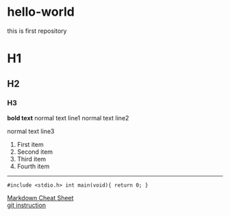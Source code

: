 # hello-world
this is first repository

# H1
## H2
### H3

**bold text** 
normal text line1
normal text line2

normal text line3

1. First item
2. Second item
3. Third item
4. Fourth item

---

`#include <stdio.h>
int main(void){
  return 0;
}
`

[Markdown Cheat Sheet](https://www.markdownguide.org/cheat-sheet/)\
[git instruction](https://github.com/Lewis24Lin/hello-world.git)
